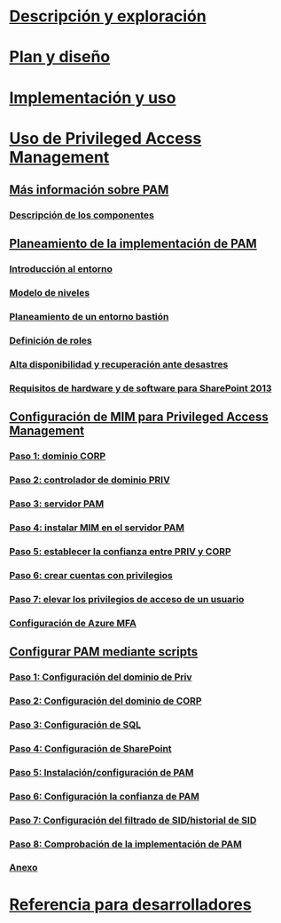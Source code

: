 # [Descripción y exploración](/microsoft-identity-manager/understand-explore/microsoft-identity-manager-2016)
# [Plan y diseño](/microsoft-identity-manager/plan-design/microsoft-identity-manager-2016-supported-platforms)
# [Implementación y uso](/microsoft-identity-manager/deploy-use/microsoft-identity-manager-deploy)
# [Uso de Privileged Access Management](privileged-identity-management-for-active-directory-domain-services.md)
## [Más información sobre PAM](privileged-identity-management-for-active-directory-domain-services.md)
### [Descripción de los componentes](principles-of-operation.md)
## [Planeamiento de la implementación de PAM](environment-overview.md)
### [Introducción al entorno](environment-overview.md)
### [Modelo de niveles](tier-model-for-partitioning-administrative-privileges.md)
### [Planeamiento de un entorno bastión](planning-bastion-environment.md)
### [Definición de roles](defining-roles-for-pam.md)
### [Alta disponibilidad y recuperación ante desastres](high-availability-disaster-recovery-considerations-bastion-environment.md)
### [Requisitos de hardware y de software para SharePoint 2013](hardware-software-requirements.md)
## [Configuración de MIM para Privileged Access Management](configuring-mim-environment-for-pam.md)
### [Paso 1: dominio CORP](step-1-prepare-corp-domain.md)
### [Paso 2: controlador de dominio PRIV](step-2-prepare-priv-domain-controller.md)
### [Paso 3: servidor PAM](step-3-prepare-pam-server.md)
### [Paso 4: instalar MIM en el servidor PAM](step-4-install-mim-components-on-pam-server.md)
### [Paso 5: establecer la confianza entre PRIV y CORP](step-5-establish-trust-between-priv-corp-forests.md)
### [Paso 6: crear cuentas con privilegios](step-6-transition-group-to-pam.md)
### [Paso 7: elevar los privilegios de acceso de un usuario](step-7-elevate-user-access.md)
### [Configuración de Azure MFA](use-azure-mfa-for-activation.md)
## [Configurar PAM mediante scripts](sp1-pam-configure-using-scripts.md)
### [Paso 1: Configuración del dominio de Priv](sp1-step1-configuring-priv-domain.md)
### [Paso 2: Configuración del dominio de CORP](sp1-step2-configuring-corp-domain.md)
### [Paso 3: Configuración de SQL](sp1-step3-installing-configuring-sql.md)
### [Paso 4: Configuración de SharePoint](sp1-step4-configuring-sharepoint.md)
### [Paso 5: Instalación/configuración de PAM](sp1-step5-configuring-pam.md)
### [Paso 6: Configuración la confianza de PAM](sp1-step6-setup-pam-trust.md)
### [Paso 7: Configuración del filtrado de SID/historial de SID](sp1-step7-setup-sidhistory-sidfiltering.md)
### [Paso 8: Comprobación de la implementación de PAM](sp1-step8-pam-deployment-verification.md)
### [Anexo](sp1-pam-deployment-addendum.md)
# [Referencia para desarrolladores](/microsoft-identity-manager/reference/microsoft-identity-manager-2016-developer-reference)


<!--HONumber=Sep16_HO4-->


